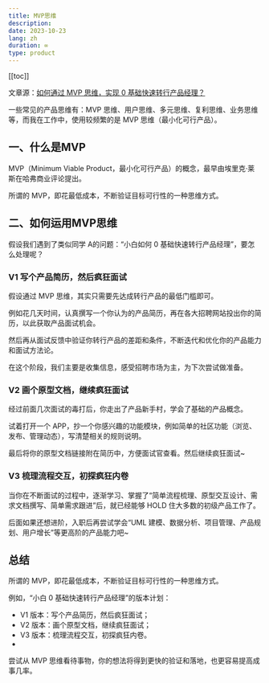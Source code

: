 ```yaml
---
title: MVP思维
description: 
date: 2023-10-23
lang: zh
duration: ∞
type: product
---
```

[[toc]]

文章源：[如何通过 MVP 思维，实现 0 基础快速转行产品经理？](https://www.woshipm.com/zhichang/5873176.html)

一些常见的产品思维有：MVP 思维、用户思维、多元思维、复利思维、业务思维等，而我在工作中，使用较频繁的是 MVP 思维（最小化可行产品）。

## 一、什么是MVP

MVP（Minimum Viable Product，最小化可行产品）的概念，最早由埃里克·莱斯在哈弗商业评论提出。

所谓的 MVP，即花最低成本，不断验证目标可行性的一种思维方式。

## 二、如何运用MVP思维

假设我们遇到了类似同学 A的问题：“小白如何 0 基础快速转行产品经理”，要怎么处理呢？

### V1 写个产品简历，然后疯狂面试

假设通过 MVP 思维，其实只需要先达成转行产品的最低门槛即可。

例如花几天时间，认真撰写一个你认为的产品简历，再在各大招聘网站投出你的简历，以此获取产品面试机会。

然后再从面试反馈中验证你转行产品的差距和条件，不断迭代和优化你的产品能力和面试方法论。

在这个阶段，我们主要是收集信息，感受招聘市场为主，为下次尝试做准备。

### V2 画个原型文档，继续疯狂面试

经过前面几次面试的毒打后，你走出了产品新手村，学会了基础的产品概念。

试着打开一个 APP，抄一个你感兴趣的功能模块，例如简单的社区功能（浏览、发布、管理动态），写清楚相关的规则说明。

最后将你的原型文档链接附在简历中，方便面试官查看。然后继续疯狂面试~

### V3 梳理流程交互，初探疯狂内卷

当你在不断面试的过程中，逐渐学习、掌握了“简单流程梳理、原型交互设计、需求文档撰写、简单需求跟进”后，就已经能够 HOLD 住大多数的初级产品工作了。

后面如果还想进阶，入职后再尝试学会“UML 建模、数据分析、项目管理、产品规划、用户增长”等更高阶的产品能力吧~

## 总结

所谓的 MVP，即花最低成本，不断验证目标可行性的一种思维方式。

例如，“小白 0 基础快速转行产品经理”的版本计划：

- V1 版本：写个产品简历，然后疯狂面试；
- V2 版本：画个原型文档，继续疯狂面试；
- V3 版本：梳理流程交互，初探疯狂内卷。
- 
尝试从 MVP 思维看待事物，你的想法将得到更快的验证和落地，也更容易提高成事几率。